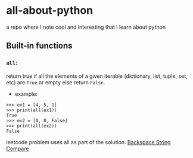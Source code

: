 # all-about-python
a repo where I note cool and interesting that I learn about python


## Built-in functions
### `all`:
return true if all the elements of a given iterable (dictionary, list, tuple, set, etc) are `True` or empty else return `False`.
- example: 
```
>>> ex1 = [4, 5, 1]
>>> print(all(ex1))
True
>>> ex2 = [0, 0, False]
>>> print(all(ex2))
False
```

leetcode problem uses all as part of the solution.
[Backspace String Compare](https://leetcode.com/problems/backspace-string-compare/)
